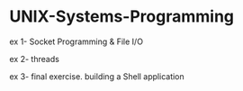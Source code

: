 # UNIX-Systems-Programming
ex 1- Socket Programming & File I/O

ex 2- threads

ex 3- final exercise. building a Shell application
